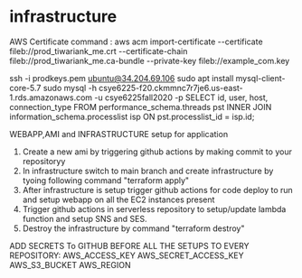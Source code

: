 # infrastructure


AWS Certificate command : aws acm import-certificate --certificate fileb://prod_tiwariank_me.crt --certificate-chain fileb://prod_tiwariank_me.ca-bundle --private-key fileb://example_com.key


ssh -i prodkeys.pem ubuntu@34.204.69.106
sudo apt install mysql-client-core-5.7
sudo mysql -h csye6225-f20.ckmmnc7r7je6.us-east-1.rds.amazonaws.com -u csye6225fall2020 -p
SELECT id, user, host, connection_type FROM performance_schema.threads pst INNER JOIN information_schema.processlist isp ON pst.processlist_id = isp.id;




WEBAPP,AMI and INFRASTRUCTURE setup for application

1. Create a new ami by triggering github actions by making commit to your repositoryy
2. In infrastructure switch to main branch and create infrastructure by tyoing following command "terraform apply"
3. After infrastructure is setup trigger github actions for code deploy to run and setup webapp on all the EC2 instances present
4. Trigger github actions in serverless repository to setup/update lambda function and setup SNS and SES.
5. Destroy the infrastructure by command "terraform destroy"



ADD SECRETS To GITHUB BEFORE ALL THE SETUPS TO EVERY REPOSITORY:
AWS_ACCESS_KEY
AWS_SECRET_ACCESS_KEY
AWS_S3_BUCKET
AWS_REGION
